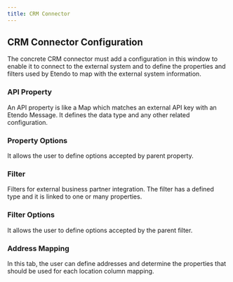 ```yaml
---
title: CRM Connector
---
```


## CRM Connector Configuration

The concrete CRM connector must add a configuration in this window to enable it to connect to the external system and to define the properties and filters used by Etendo to map with the external system information.

### API Property

An API property is like a Map which matches an external API key with an Etendo Message. It defines the data type and any other related configuration.

### Property Options

It allows the user to define options accepted by parent property.

### Filter

Filters for external business partner integration. The filter has a defined type and it is linked to one or many properties.

### Filter Options

It allows the user to define options accepted by the parent filter.

### Address Mapping

In this tab, the user can define addresses and determine the properties that should be used for each location column mapping.